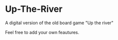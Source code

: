 # Up-The-River
A digital version of the old board game "Up the river"

Feel free to add your own feautures.
